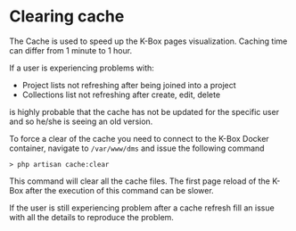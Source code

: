 # Clearing cache

The Cache is used to speed up the K-Box pages visualization. Caching time can differ from 1 minute to 1 hour.

If a user is experiencing problems with:

- Project lists not refreshing after being joined into a project
- Collections list not refreshing after create, edit, delete

is highly probable that the cache has not be updated for the specific user and so he/she is seeing an old version.

To force a clear of the cache you need to connect to the K-Box Docker container, navigate to `/var/www/dms` and issue the following command

```
> php artisan cache:clear
```

This command will clear all the cache files. The first page reload of the K-Box after the execution of this command can be slower. 

If the user is still experiencing problem after a cache refresh fill an issue with all the details to reproduce the problem.

